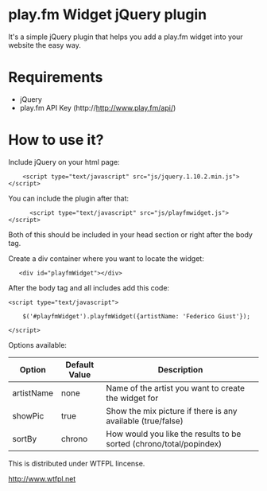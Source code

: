 play.fm Widget jQuery plugin
============================

It's a simple jQuery plugin that helps you add a play.fm widget into your website the easy way.

Requirements
============
- jQuery
- play.fm API Key (http://http://www.play.fm/api/)


How to use it?
==============

Include jQuery on your html page:
```
 	<script type="text/javascript" src="js/jquery.1.10.2.min.js"></script>
```
You can include the plugin after that:
```
	  <script type="text/javascript" src="js/playfmwidget.js"></script>
```
Both of this should be included in your head section or right after the body tag.

Create a div container where you want to locate the widget:
```
   <div id="playfmWidget"></div>
```
After the body tag and all includes add this code:
```
<script type="text/javascript">

	$('#playfmWidget').playfmWidget({artistName: 'Federico Giust'});

</script>
```
Options available:

|Option       |Default Value | Description                                                        |
|-------------|--------------|--------------------------------------------------------------------|
|artistName   |none          |Name of the artist you want to create the widget for                |
|showPic      |true          |Show the mix picture if there is any available (true/false)         |
|sortBy       |chrono        |How would you like the results to be sorted (chrono/total/popindex) |

This is distributed under WTFPL lincense.

http://www.wtfpl.net
